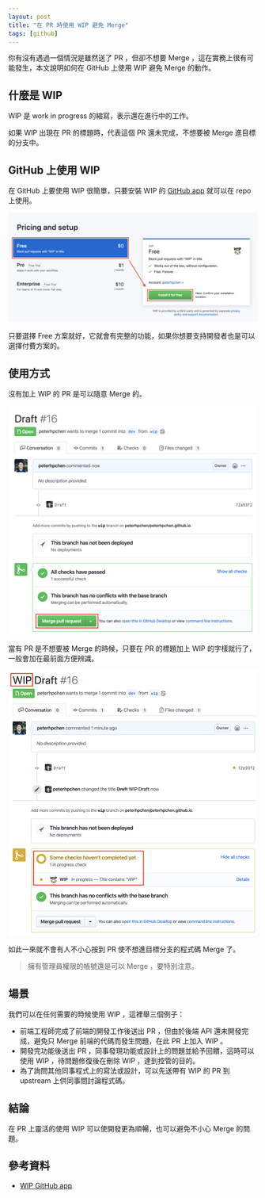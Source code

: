 ```yaml
---
layout: post
title: "在 PR 時使用 WIP 避免 Merge"
tags: [github]
---
```


你有沒有遇過一個情況是雖然送了 PR ，但卻不想要 Merge ，這在實務上很有可能發生，本文說明如何在 GitHub 上使用 WIP 避免 Merge 的動作。

## 什麼是 WIP

WIP 是 work in progress 的縮寫，表示還在進行中的工作。

如果 WIP 出現在 PR 的標題時，代表這個 PR 還未完成，不想要被 Merge 進目標的分支中。

## GitHub 上使用 WIP

在 GitHub 上要使用 WIP 很簡單，只要安裝 WIP 的 [GitHub app](https://github.com/marketplace/wip) 就可以在 repo 上使用。

![wip-app](/assets/2020-03-23-wip/wip-app.png)

只要選擇 Free 方案就好，它就會有完整的功能，如果你想要支持開發者也是可以選擇付費方案的。

## 使用方式

沒有加上 WIP 的 PR 是可以隨意 Merge 的。

![pr-title](/assets/2020-03-23-wip/pr-title.png)

當有 PR 是不想要被 Merge 的時候，只要在 PR 的標題加上 WIP 的字樣就行了，一般會加在最前面方便辨識。

![pr-title-wip](/assets/2020-03-23-wip/pr-title-wip.png)

如此一來就不會有人不小心按到 PR 使不想進目標分支的程式碼 Merge 了。

> 擁有管理員權限的帳號還是可以 Merge ，要特別注意。

## 場景

我們可以在任何需要的時候使用 WIP ，這裡舉三個例子：

* 前端工程師完成了前端的開發工作後送出 PR ，但由於後端 API 還未開發完成，避免只 Merge 前端的代碼而發生問題，在此 PR 上加入 WIP 。
* 開發完功能後送出 PR ，同事發現功能或設計上的問題並給予回饋，這時可以使用 WIP ，待問題修復後在刪除 WIP ，達到控管的目的。
* 為了詢問其他同事程式上的寫法或設計，可以先送帶有 WIP 的 PR 到 upstream 上供同事間討論程式碼。

## 結論

在 PR 上靈活的使用 WIP 可以使開發更為順暢，也可以避免不小心 Merge 的問題。

## 參考資料

* [WIP GitHub app](https://github.com/marketplace/wip)